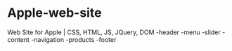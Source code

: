 # Apple-web-site
Web Site for Apple | CSS, HTML, JS, JQuery, DOM
-header
-menu
-slider
-content
  -navigation
  -products
 -footer
